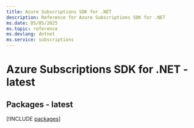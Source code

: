```yaml
---
title: Azure Subscriptions SDK for .NET
description: Reference for Azure Subscriptions SDK for .NET
ms.date: 05/05/2025
ms.topic: reference
ms.devlang: dotnet
ms.service: subscriptions
---
```

# Azure Subscriptions SDK for .NET - latest
## Packages - latest
[!INCLUDE [packages](subscriptions-index.md)]